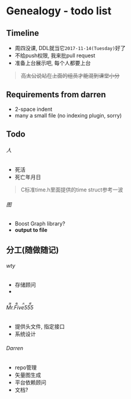 # Genealogy - todo list

## Timeline

* 周四没课, DDL就当它`2017-11-14(Tuesday)`好了
* 不给push权限, 我来批pull request
* 准备上台展示吧, 每个人都要上台
><del>高太公说站在上面的组员才能混到课堂小分</del>

## Requirements from darren

* 2-space indent
* many a small file (no indexing plugin, sorry)

## Todo

###### 人

* 死活
* 死亡年月日
>C标准time.h里面提供的time struct参考一波

###### 图

* Boost Graph library?
* **output to file**

## 分工(随做随记)

###### wty

* 存储顾问
* 

###### <ruby>Mr.Five555<rt>海龟大佬</rt></ruby>

* 提供头文件, 指定接口
* 系统设计

###### Darren

* repo管理
* 矢量图生成
* 平台依赖顾问
* 文档?




